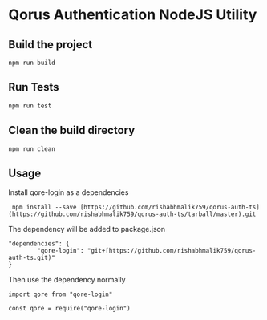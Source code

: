 # Qorus Authentication NodeJS Utility
## Build the project
```
npm run build
```
## Run Tests
```
npm run test
```
## Clean the build directory
``` 
npm run clean
```

## Usage

Install qore-login as a dependencies
```
 npm install --save [https://github.com/rishabhmalik759/qorus-auth-ts](https://github.com/rishabhmalik759/qorus-auth-ts/tarball/master).git
```

The dependency will be added to package.json
```
"dependencies": {
        "qore-login": "git+[https://github.com/rishabhmalik759/qorus-auth-ts.git)"
}
```

Then use the dependency normally
```
import qore from "qore-login"

const qore = require("qore-login")
```
